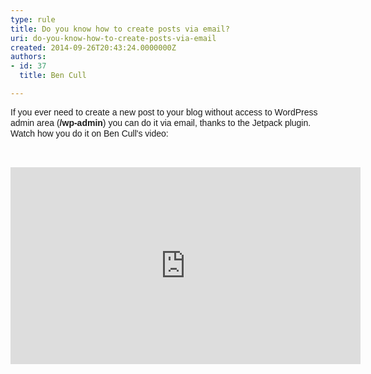 ```yaml
---
type: rule
title: Do you know how to create posts via email?
uri: do-you-know-how-to-create-posts-via-email
created: 2014-09-26T20:43:24.0000000Z
authors:
- id: 37
  title: Ben Cull

---
```




<span class='intro'> <p><span style="font-family&#58;arial, sans-serif;line-height&#58;17px;">If you ever need to create a new post to your blog without access to&#160;WordPress admin&#160;area<b>&#160;</b>(<b>/wp-admin</b>)<b>&#160;</b>y<b></b>ou can do it via email, t<b></b>hanks to the Jetpack plugin.​ Watch how you do it on Ben Cull's video&#58;</span></p> </span>

<p>​</p><div class="ms-rtestate-read ms-rte-embedcode ms-rte-embedil ms-rtestate-notify"><iframe width="560" height="315" src="http&#58;//www.youtube.com/embed/n9PlO826StQ?rel=0" frameborder="0"></iframe>&#160;</div>



